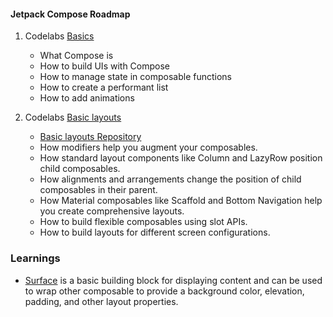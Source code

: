 #### Jetpack Compose Roadmap

1. Codelabs [Basics](https://developer.android.com/codelabs/jetpack-compose-basics#0)
    * What Compose is
    * How to build UIs with Compose
    * How to manage state in composable functions
    * How to create a performant list
    * How to add animations

2. Codelabs [Basic layouts](https://developer.android.com/codelabs/jetpack-compose-layouts#0)

    * [Basic layouts Repository](/mysoothee)
    * How modifiers help you augment your composables.
    * How standard layout components like Column and LazyRow position child composables.
    * How alignments and arrangements change the position of child composables in their parent.
    * How Material composables like Scaffold and Bottom Navigation help you create comprehensive layouts.
    * How to build flexible composables using slot APIs.
    * How to build layouts for different screen configurations.
    


### Learnings 

* [Surface](https://hey-agrawal.medium.com/surface-in-jetpack-compose-c0712d38b994) is a basic building block for displaying content and can be used to wrap other composable to provide a background color, elevation, padding, and other layout properties.
